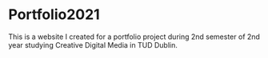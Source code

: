# Portfolio2021
This is a website I created for a portfolio project during 2nd semester of 2nd year studying Creative Digital Media in TUD Dublin.
